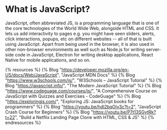 # What is JavaScript?

JavaScript, often abbreviated JS, is a programming language that is one of the core technologies of the World Wide Web, alongside HTML and CSS. It lets us add interactivity to pages e.g. you might have seen sliders, alerts, click interactions, popups, etc on different websites -- all of that is built using JavaScript. Apart from being used in the browser, it is also used in other non-browser environments as well such as Node.js for writing server-side code in JavaScript, Electron for writing desktop applications, React Native for mobile applications, and so on. 

{% resources %}
  {% Blog "https://developer.mozilla.org/en-US/docs/Web/JavaScript", "JavaScript MDN Docs" %}
  {% Blog "https://www.w3schools.com/js/", "W3Schools – JavaScript Tutorial" %}
  {% Blog "https://javascript.info/", "The Modern JavaScript Tutorial" %}
  {% Blog "https://www.codeguage.com/courses/js/", "A Comprehensive Course on JavaScript with Quizzes and Exercises - CodeGuage" %}
  {% Blog "https://exploringjs.com/", "Exploring JS: JavaScript books for programmers" %}
  {% Blog "https://youtu.be/hdI2bqOjy3c?t=2", "JavaScript Crash Course for Beginners" %}
  {% Blog "https://youtu.be/P7t13SGytRk?t=22", "Build a Netflix Landing Page Clone with HTML, CSS & JS" %}
{% endresources %}

